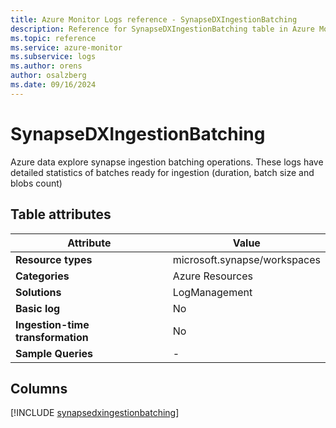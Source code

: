 ```yaml
---
title: Azure Monitor Logs reference - SynapseDXIngestionBatching
description: Reference for SynapseDXIngestionBatching table in Azure Monitor Logs.
ms.topic: reference
ms.service: azure-monitor
ms.subservice: logs
ms.author: orens
author: osalzberg
ms.date: 09/16/2024
---
```


# SynapseDXIngestionBatching

Azure data explore synapse ingestion batching operations. These logs have detailed statistics of batches ready for ingestion (duration, batch size and blobs count)


## Table attributes

|Attribute|Value|
|---|---|
|**Resource types**|microsoft.synapse/workspaces|
|**Categories**|Azure Resources|
|**Solutions**| LogManagement|
|**Basic log**|No|
|**Ingestion-time transformation**|No|
|**Sample Queries**|-|



## Columns
  
[!INCLUDE [synapsedxingestionbatching](~/reusable-content/ce-skilling/azure/includes/azure-monitor/reference/tables/synapsedxingestionbatching-include.md)]
